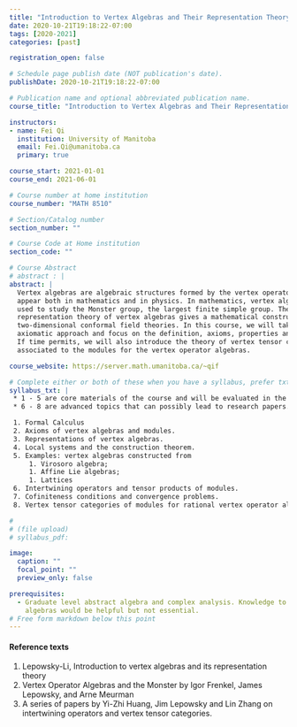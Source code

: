 ```yaml
---
title: "Introduction to Vertex Algebras and Their Representation Theory"
date: 2020-10-21T19:18:22-07:00
tags: [2020-2021]
categories: [past]

registration_open: false

# Schedule page publish date (NOT publication's date).
publishDate: 2020-10-21T19:18:22-07:00

# Publication name and optional abbreviated publication name.
course_title: "Introduction to Vertex Algebras and Their Representation Theory"

instructors:
- name: Fei Qi
  institution: University of Manitoba
  email: Fei.Qi@umanitoba.ca
  primary: true

course_start: 2021-01-01
course_end: 2021-06-01

# Course number at home institution
course_number: "MATH 8510"

# Section/Catalog number
section_number: ""

# Course Code at Home institution
section_code: ""

# Course Abstract
# abstract : |
abstract: |
  Vertex algebras are algebraic structures formed by the vertex operators that
  appear both in mathematics and in physics. In mathematics, vertex algebras are
  used to study the Monster group, the largest finite simple group. The
  representation theory of vertex algebras gives a mathematical construction to
  two-dimensional conformal field theories. In this course, we will take an
  axiomatic approach and focus on the definition, axioms, properties and examples.
  If time permits, we will also introduce the theory of vertex tensor categories
  associated to the modules for the vertex operator algebras. 

course_website: https://server.math.umanitoba.ca/~qif

# Complete either or both of these when you have a syllabus, prefer txt!
syllabus_txt: |
 * 1 - 5 are core materials of the course and will be evaluated in the problem sets and final exam. 
 * 6 - 8 are advanced topics that can possibly lead to research papers. 

 1. Formal Calculus
 2. Axioms of vertex algebras and modules. 
 3. Representations of vertex algebras.
 4. Local systems and the construction theorem. 
 5. Examples: vertex algebras constructed from
     1. Virosoro algebra;
     1. Affine Lie algebras;
     1. Lattices
 6. Intertwining operators and tensor products of modules.
 7. Cofiniteness conditions and convergence problems. 
 8. Vertex tensor categories of modules for rational vertex operator algebras.

#
# (file upload)
# syllabus_pdf:

image:
  caption: ""
  focal_point: ""
  preview_only: false

prerequisites:
  - Graduate level abstract algebra and complex analysis. Knowledge to Lie
    algebras would be helpful but not essential.
# Free form markdown below this point
---
```

#### Reference texts
  1. Lepowsky-Li, Introduction to vertex algebras and its representation theory
  2. Vertex Operator Algebras and the Monster by Igor Frenkel, James Lepowsky, and Arne Meurman
  3. A series of papers by Yi-Zhi Huang, Jim Lepowsky and Lin Zhang on intertwining operators and vertex tensor categories.
